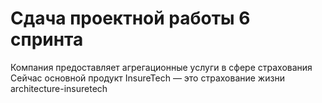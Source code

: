 # Сдача проектной работы 6 спринта

Компания предоставляет агрегационные услуги в сфере страхования
Сейчас основной продукт InsureTech — это страхование жизни
architecture-insuretech

